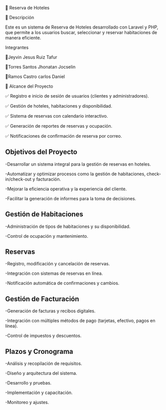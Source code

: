 🏨 Reserva de Hoteles

📌 Descripción

Este es un sistema de Reserva de Hoteles desarrollado con Laravel y PHP, 
que permite a los usuarios buscar, seleccionar y reservar habitaciones de manera eficiente.

 Integrantes

👥Jeyvin Jesus Ruiz Tafur

👥Torres Santos Jhonatan Jocselin

👥Ramos Castro carlos Daniel

🎯 Alcance del Proyecto

✅ Registro e inicio de sesión de usuarios (clientes y administradores).

✅ Gestión de hoteles, habitaciones y disponibilidad.

✅ Sistema de reservas con calendario interactivo.

✅ Generación de reportes de reservas y ocupación.

✅ Notificaciones de confirmación de reserva por correo.

## Objetivos del Proyecto

-Desarrollar un sistema integral para la gestión de reservas en hoteles.

-Automatizar y optimizar procesos como la gestión de habitaciones, check-in/check-out y facturación.

-Mejorar la eficiencia operativa y la experiencia del cliente.

-Facilitar la generación de informes para la toma de decisiones.

## Gestión de Habitaciones

-Administración de tipos de habitaciones y su disponibilidad.

-Control de ocupación y mantenimiento.

## Reservas

-Registro, modificación y cancelación de reservas.

-Integración con sistemas de reservas en línea.

-Notificación automática de confirmaciones y cambios.

## Gestión de Facturación

-Generación de facturas y recibos digitales.

-Integración con múltiples métodos de pago (tarjetas, efectivo, pagos en línea).

-Control de impuestos y descuentos.

## Plazos y Cronograma

-Análisis y recopilación de requisitos.

-Diseño y arquitectura del sistema.

-Desarrollo y pruebas.

-Implementación y capacitación.

-Monitoreo y ajustes.


